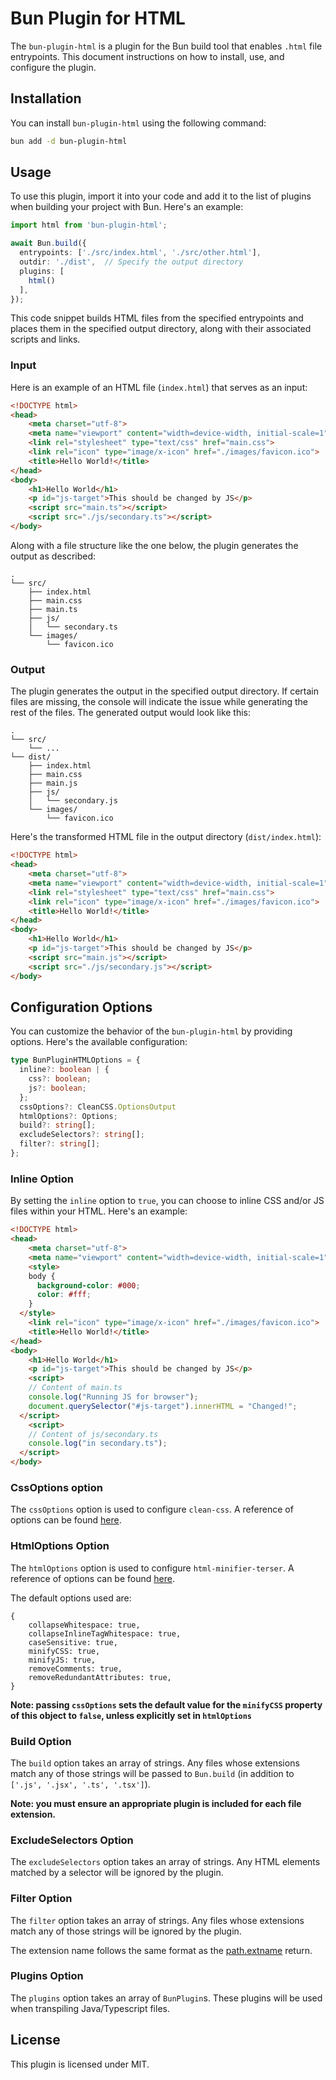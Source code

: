 # Bun Plugin for HTML

The `bun-plugin-html` is a plugin for the Bun build tool that enables `.html` file entrypoints. This document instructions on how to install, use, and configure the plugin.

## Installation

You can install `bun-plugin-html` using the following command:

```bash
bun add -d bun-plugin-html
```

## Usage

To use this plugin, import it into your code and add it to the list of plugins when building your project with Bun. Here's an example:

```typescript
import html from 'bun-plugin-html';

await Bun.build({
  entrypoints: ['./src/index.html', './src/other.html'],
  outdir: './dist',  // Specify the output directory
  plugins: [
    html()
  ],
});
```

This code snippet builds HTML files from the specified entrypoints and places them in the specified output directory, along with their associated scripts and links.

### Input

Here is an example of an HTML file (`index.html`) that serves as an input:

```html
<!DOCTYPE html>
<head>
	<meta charset="utf-8">
	<meta name="viewport" content="width=device-width, initial-scale=1">
	<link rel="stylesheet" type="text/css" href="main.css">
	<link rel="icon" type="image/x-icon" href="./images/favicon.ico">
	<title>Hello World!</title>
</head>
<body>
	<h1>Hello World</h1>
	<p id="js-target">This should be changed by JS</p>
	<script src="main.ts"></script>
	<script src="./js/secondary.ts"></script>
</body>
```

Along with a file structure like the one below, the plugin generates the output as described:

```
.
└── src/
    ├── index.html
    ├── main.css
    ├── main.ts
    ├── js/
    │   └── secondary.ts
    └── images/
        └── favicon.ico
```

### Output

The plugin generates the output in the specified output directory. If certain files are missing, the console will indicate the issue while generating the rest of the files. The generated output would look like this:

```
.
└── src/
    └── ...
└── dist/
    ├── index.html
    ├── main.css
    ├── main.js
    ├── js/
    │   └── secondary.js
    └── images/
        └── favicon.ico
```

Here's the transformed HTML file in the output directory (`dist/index.html`):

```html
<!DOCTYPE html>
<head>
	<meta charset="utf-8">
	<meta name="viewport" content="width=device-width, initial-scale=1">
	<link rel="stylesheet" type="text/css" href="main.css">
	<link rel="icon" type="image/x-icon" href="./images/favicon.ico">
	<title>Hello World!</title>
</head>
<body>
	<h1>Hello World</h1>
	<p id="js-target">This should be changed by JS</p>
	<script src="main.js"></script>
	<script src="./js/secondary.js"></script>
</body>
```

## Configuration Options

You can customize the behavior of the `bun-plugin-html` by providing options. Here's the available configuration:

```typescript
type BunPluginHTMLOptions = {
  inline?: boolean | {
    css?: boolean;
    js?: boolean;
  };
  cssOptions?: CleanCSS.OptionsOutput
  htmlOptions?: Options;
  build?: string[];
  excludeSelectors?: string[];
  filter?: string[];
};
```

### Inline Option

By setting the `inline` option to `true`, you can choose to inline CSS and/or JS files within your HTML. Here's an example:

```html
<!DOCTYPE html>
<head>
	<meta charset="utf-8">
	<meta name="viewport" content="width=device-width, initial-scale=1">
	<style>
    body {
      background-color: #000;
      color: #fff;
    }
  </style>
	<link rel="icon" type="image/x-icon" href="./images/favicon.ico">
	<title>Hello World!</title>
</head>
<body>
	<h1>Hello World</h1>
	<p id="js-target">This should be changed by JS</p>
	<script>
    // Content of main.ts
    console.log("Running JS for browser");
    document.querySelector("#js-target").innerHTML = "Changed!";
  </script>
	<script>
    // Content of js/secondary.ts
    console.log("in secondary.ts");
  </script>
</body>
```

### CssOptions option
The `cssOptions` option is used to configure `clean-css`. A reference of options can be found 
[here](https://github.com/clean-css/clean-css?tab=readme-ov-file#constructor-options).


### HtmlOptions Option

The `htmlOptions` option is used to configure `html-minifier-terser`. A reference of options can be found 
[here](https://github.com/terser/html-minifier-terser?tab=readme-ov-file#options-quick-reference).

The default options used are:
```
{
	collapseWhitespace: true,
	collapseInlineTagWhitespace: true,
	caseSensitive: true,
	minifyCSS: true,
	minifyJS: true,
	removeComments: true,
	removeRedundantAttributes: true,
}
```

**Note: passing `cssOptions` sets the default value for the `minifyCSS` property of this object to `false`, unless 
explicitly set in `htmlOptions`**


### Build Option

The `build` option takes an array of strings. Any files whose extensions match any of those strings will be passed to 
`Bun.build` (in addition to `['.js', '.jsx', '.ts', '.tsx']`).

**Note: you must ensure an appropriate plugin is included for each file extension.**


### ExcludeSelectors Option

The `excludeSelectors` option takes an array of strings. Any HTML elements matched by a selector will be ignored by the
plugin.

### Filter Option

The `filter` option takes an array of strings. Any files whose extensions match any of those strings will be ignored by
the plugin.

The extension name follows the same format as the [path.extname](https://nodejs.org/api/path.html#pathextnamepath) return.

### Plugins Option

The `plugins` option takes an array of `BunPlugin`s. These plugins will be used when transpiling Java/Typescript files.

## License

This plugin is licensed under MIT.
